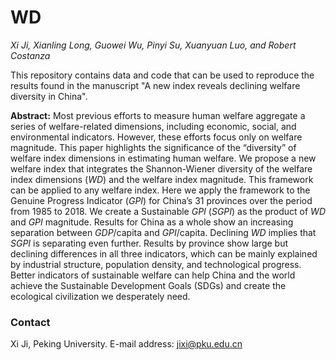 # WD
*Xi Ji, Xianling Long, Guowei Wu, Pinyi Su, Xuanyuan Luo, and Robert Costanza*

This repository contains data and code that can be used to reproduce the results found in the manuscript "A new index reveals declining welfare diversity in China".

**Abstract:** Most previous efforts to measure human welfare aggregate a series of welfare-related dimensions, including economic, social, and environmental indicators. However, these efforts focus only on welfare magnitude. This paper highlights the significance of the “diversity” of welfare index dimensions in estimating human welfare. We propose a new welfare index that integrates the Shannon-Wiener diversity of the welfare index dimensions (*WD*) and the welfare index magnitude. This framework can be applied to any welfare index. Here we apply the framework to the Genuine Progress Indicator (*GPI*) for China’s 31 provinces over the period from 1985 to 2018. We create a Sustainable *GPI* (*SGPI*) as the product of *WD* and *GPI* magnitude.  Results for China as a whole show an increasing separation between *GDP*/capita and *GPI*/capita. Declining *WD* implies that *SGPI* is separating even further. Results by province show large but declining differences in all three indicators, which can be mainly explained by industrial structure, population density, and technological progress. Better indicators of sustainable welfare can help China and the world achieve the Sustainable Development Goals (SDGs) and create the ecological civilization we desperately need.

### Contact
Xi Ji, Peking University. E-mail address: jixi@pku.edu.cn
